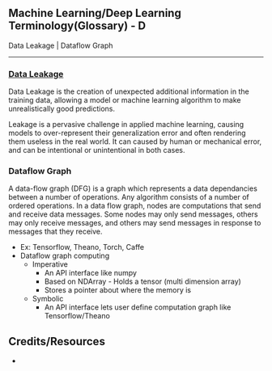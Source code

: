 ## Machine Learning/Deep Learning Terminology(Glossary) - D ##
Data Leakage | Dataflow Graph
___
### [Data Leakage](https://www.kaggle.com/wiki/Leakage) ###
Data Leakage is the creation of unexpected additional information in the training data, allowing a model or machine learning algorithm to make unrealistically good predictions.

Leakage is a pervasive challenge in applied machine learning, causing models to over-represent their generalization error and often rendering them useless in the real world. It can caused by human or mechanical error, and can be intentional or unintentional in both cases.

### Dataflow Graph ###
A data-flow graph (DFG) is a graph which represents a data dependancies between a number of operations. Any algorithm consists of a number of ordered operations. In a data flow graph, nodes are computations that send and receive data messages. Some nodes may only send messages, others may only receive messages, and others may send messages in response to messages that they receive.
- Ex: Tensorflow, Theano, Torch, Caffe
- Dataflow graph computing
   - Imperative
     - An API interface like numpy
     - Based on NDArray - Holds a tensor (multi dimension array)
     - Stores a pointer about where the memory is
   - Symbolic
     - An API interface lets user define computation graph like Tensorflow/Theano 



## Credits/Resources ##
 - []()
